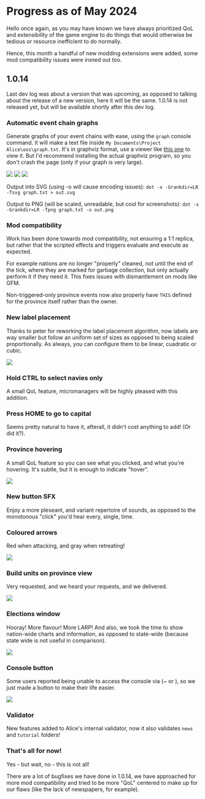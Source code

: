 # Progress as of May 2024

Hello once again, as you may have known we have always prioritized QoL and extensibility of the game engine to do things that would otherwise be tedious or resource inefficient to do normally.

Hence, this month a handful of new modding extensions were added, some mod compatibility issues were ironed out too.

## 1.0.14

Last dev log was about a version that was upcoming, as opposed to talking about the release of a new version, here it will be the same. 1.0.14 is not released yet, but will be available shortly after this dev log.

### Automatic event chain graphs

Generate graphs of your event chains with ease, using the `graph` console command. It will make a text file inside `My Documents\Project Alice\oos\graph.txt`. It's in graphviz format, use a viewer like [this one](https://dreampuf.github.io/GraphvizOnline) to view it. But I'd recommend installing the actual graphviz program, so you don't crash the page (only if your graph is very large).

![](./images/graph.png)
![](./images/graph2.png)
![](./images/graph3.png)

Output into SVG (using -o will cause encoding issues):
`dot -x -Grankdir=LR -Tsvg graph.txt > out.svg`

Output to PNG (will be scaled, unreadable, but cool for screenshots):
`dot -x -Grankdir=LR -Tpng graph.txt -o out.png`

### Mod compatibility

Work has been done towards mod compatibility, not ensuring a 1:1 replica, but rather that the scripted effects and triggers evaluate and execute as expected.

For example nations are no longer "properly" cleaned, not until the end of the tick, where they are marked for garbage collection, but only actually perform it if they need it. This fixes issues with dismantlement on mods like GFM.

Non-triggered-only province events now also properly have `THIS` defined for the province itself rather than the owner.

### New label placement

Thanks to peter for reworking the label placement algorithm, now labels are way smaller but follow an uniform set of sizes as opposed to being scaled proportionally. As always, you can configure them to be linear, cuadratic or cubic.

![](./images/label.png)

### Hold CTRL to select navies only

A small QoL feature, micromanagers will be highly pleased with this addition.

### Press HOME to go to capital

Seems pretty natural to have it, afterall, it didn't cost anything to add! (Or did it?).

### Province hovering

A small QoL feature so you can see what you clicked, and what you're hovering. It's subtle, but it is enough to indicate "hover".

![](./images/hover.png)

### New button SFX

Enjoy a more pleseant, and variant repertoire of sounds, as opposed to the monotonous "click" you'd hear every, single, time.

### Coloured arrows

Red when attacking, and gray when retreating!

![](./images/arrows.png)

### Build units on province view

Very requested, and we heard your requests, and we delivered.

![](./images/unitbuild.png)

### Elections window

Hooray! More flavour! More LARP! And also, we took the time to show nation-wide charts and information, as opposed to state-wide (because state wide is not useful in comparison).

![](./images/elections.png)

### Console button

Some users reported being unable to access the console via (~ or \), so we just made a button to make their life easier.

![](./images/console.png)

### Validator

New features added to Alice's internal validator, now it also validates `news` and `tutorial` folders!

### That's all for now!

Yes - but wait, no - this is not all!

There are a lot of bugfixes we have done in 1.0.14, we have approached for more mod compatibility and tried to be more "QoL" centered to make up for our flaws (like the lack of newspapers, for example).
